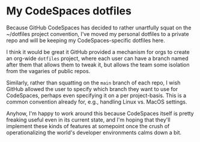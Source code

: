 # My CodeSpaces dotfiles

Because GitHub CodeSpaces has decided to rather unartfully squat on the ~/dotfiles
project convention, I've moved my personal dotfiles to a private repo and will be
keeping my CodeSpaces-specific dotfiles here.

I think it would be great it GitHub provided a mechanism for orgs to create an
org-wide `dotfiles` project, where each user can have a branch named after
them that allows them to tweak it, but allows the team some isolation from the
vagaries of public repos.

Similarly, rather than squatting on the `main` branch of each repo, I wish
GitHub allowed the user to specify which branch they want to use for
CodeSpaces, perhaps even specifying it on a per project-basis. This is a
common convention already for, e.g., handling Linux vs. MacOS settings.

Anyhow, I'm happy to work around this because CodeSpaces itself is pretty
freaking useful even in its current state, and I'm hoping that they'll
implement these kinds of features at somepoint once the crush of
operationalizing the world's developer environments calms down a bit.
